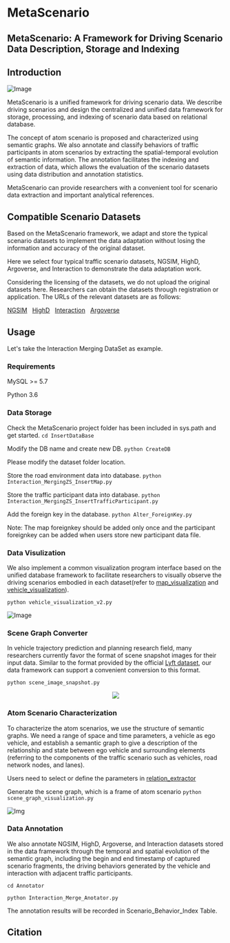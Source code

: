 # MetaScenario
MetaScenario: A Framework for Driving Scenario Data Description, Storage and Indexing
---

## Introduction
![Image](https://github.com/THU-changc17/MetaScenario/blob/main/Visualization/DataBase.jpg)

MetaScenario is a unified framework for driving scenario data. We describe driving scenarios and design the centralized and unified data framework for storage, processing, and indexing of scenario data based on relational database.

The concept of atom scenario is proposed and characterized using semantic graphs. We also annotate and classify behaviors of traffic participants in atom scenarios by extracting the spatial-temporal evolution of semantic information. The annotation facilitates the indexing and extraction of data, which allows the evaluation of the
scenario datasets using data distribution and annotation statistics. 

MetaScenario can provide researchers with a convenient tool for scenario data extraction and important analytical references.

## Compatible Scenario Datasets
Based on the MetaScenario framework, we adapt and 
store the typical scenario datasets to implement the data adaptation without losing the information 
and accuracy of the original dataset.

Here we select four typical traffic scenario datasets, NGSIM, HighD, Argoverse, and Interaction to demonstrate the data adaptation work.

Considering the licensing of the datasets, we do not upload the original datasets here. Researchers can obtain the datasets through registration or application.
The URLs of the relevant datasets are as follows:

[NGSIM](https://ops.fhwa.dot.gov/trafficanalysistools/ngsim.htm) &nbsp; [HighD](https://www.highd-dataset.com/)
&nbsp; [Interaction](http://interaction-dataset.com/)  &nbsp; [Argoverse](https://www.argoverse.org/data.html)

## Usage
Let's take the Interaction Merging DataSet as example.

### Requirements
MySQL >= 5.7

Python 3.6

### Data Storage

Check the MetaScenario project folder has been included in sys.path and get started.
`cd InsertDataBase`

Modify the DB name and create new DB.
`python CreateDB`

Please modify the dataset folder location. 

Store the road environment data into database.
`python Interaction_MergingZS_InsertMap.py`

Store the traffic participant data into database.
`python Interaction_MergingZS_InsertTrafficParticipant.py`

Add the foreign key in the database.
`python Alter_ForeignKey.py`

Note: The map foreignkey should be added only once and 
the participant foreignkey can be added when users store new participant data file.

### Data Visulization
We also implement a common visualization program interface based on the unified database framework to facilitate
researchers to visually observe the driving scenarios embodied in each dataset(refer to [map_visualization](https://github.com/THU-changc17/MetaScenario/blob/main/map_visualization.py) 
and [vehicle_visualization](https://github.com/THU-changc17/MetaScenario/blob/main/vehicle_visualization_v2.py)).

`python vehicle_visualization_v2.py`

![Image](https://github.com/THU-changc17/MetaScenario/blob/main/Visualization/Merging.png)

### Scene Graph Converter
In vehicle trajectory prediction and planning research field, many researchers currently favor the format of scene snapshot
images for their input data. Similar to the format provided by the official [Lyft dataset](https://level-5.global/data/), our data framework
can support a convenient conversion to this format.

`python scene_image_snapshot.py`

<div align=center><img src="https://github.com/THU-changc17/MetaScenario/blob/main/Visualization/snapimage.png"/></div>

### Atom Scenario Characterization
To characterize the atom scenarios, we use the structure of
semantic graphs. We need a range of space and time parameters, a
vehicle as ego vehicle, and establish a semantic graph to give a
description of the relationship and state between ego vehicle
and surrounding elements (referring to the components of the
traffic scenario such as vehicles, road network nodes, and lanes).

Users need to select or define the parameters in [relation_extractor](https://github.com/THU-changc17/MetaScenario/blob/main/relation_extractor.py)

Generate the scene graph, which is a frame of atom scenario `python scene_graph_visualization.py`

![Img](https://github.com/THU-changc17/MetaScenario/blob/main/AtomScenarioGraph/4_1300.jpg)

### Data Annotation

We also annotate NGSIM, HighD, Argoverse, and Interaction
datasets stored in the data framework through the temporal and
spatial evolution of the semantic graph, including the begin and
end timestamp of captured scenario fragments, the driving
behaviors generated by the vehicle and interaction with
adjacent traffic participants.

`cd Annotator`

`python Interaction_Merge_Anotator.py`

The annotation results will be recorded in Scenario_Behavior_Index Table.

## Citation
